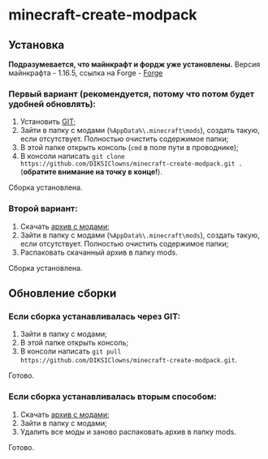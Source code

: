 # minecraft-create-modpack

## Установка
**Подразумевается, что майнкрафт и фордж уже установлены.**
Версия майнкрафта - 1.16.5, ссылка на Forge - [Forge](https://adfoc.us/serve/sitelinks/?id=271228&url=https://files.minecraftforge.net/maven/net/minecraftforge/forge/1.16.5-36.0.1/forge-1.16.5-36.0.1-installer.jar "Download Forge")

### Первый вариант (рекомендуется, потому что потом будет удобней обновлять):
1) Установить [GIT](https://github.com/git-for-windows/git/releases/download/v2.30.0.windows.2/Git-2.30.0.2-64-bit.exe "Download GIT");
2) Зайти в папку с модами (`%AppData%\.minecraft\mods`), создать такую, если отсутствует. Полностью очистить содержимое папки;
3) В этой папке открыть консоль (`cmd` в поле пути в проводнике);
4) В консоли написать `git clone https://github.com/DIKSIClowns/minecraft-create-modpack.git .` (**обратите внимание на точку в конце!**).  

Сборка установлена.
### Второй вариант:
1) Скачать [архив с модами](https://github.com/DIKSIClowns/minecraft-create-modpack/archive/main.zip);
2) Зайти в папку с модами (`%AppData%\.minecraft\mods`), создать такую, если отсутствует. Полностью очистить содержимое папки;
3) Распаковать скачанный архив в папку mods.  

Сборка установлена.

## Обновление сборки
### Если сборка устанавливалась через GIT:
1) Зайти в папку с модами;
2) В этой папке открыть консоль;
3) В консоли написать `git pull https://github.com/DIKSIClowns/minecraft-create-modpack.git`.  

Готово.

### Если сборка устанавливалась вторым способом:
1) Скачать [архив с модами](https://github.com/DIKSIClowns/minecraft-create-modpack/archive/main.zip);
2) Зайти в папку с модами;
3) Удалить все моды и заново распаковать архив в папку mods.  

Готово.
